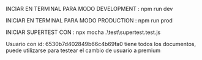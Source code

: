 INCIAR EN TERMINAL PARA MODO DEVELOPMENT : npm run dev 

INICIAR EN TERMINAL PARA MODO PRODUCTION : npm run prod

INICIAR SUPERTEST CON : npx mocha .\test\supertest.test.js

Usuario con id: 6530b7d402849b66c4b69fa0 tiene todos los documentos, puede utilizarse para testear el cambio de usuario a premium